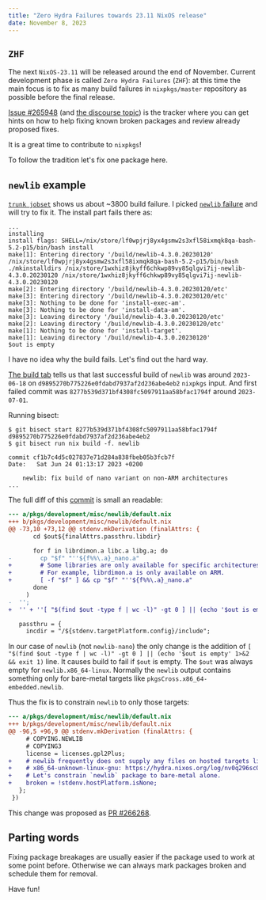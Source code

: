 ```yaml
---
title: "Zero Hydra Failures towards 23.11 NixOS release"
date: November 8, 2023
---
```


## `ZHF`

The next `NixOS-23.11` will be released around the end of November.
Current development phase is called `Zero Hydra Failures` (`ZHF`): at
this time the main focus is to fix as many build failures in
`nixpkgs/master` repository as possible before the final release.

[Issue #265948](https://github.com/NixOS/nixpkgs/issues/265948) (and
[the discourse topic](https://discourse.nixos.org/t/zero-hydra-failure-23-11-edition/35103))
is the tracker where you can get hints on how to help fixing known
broken packages and review already proposed fixes.

It is a great time to contribute to `nixpkgs`!

To follow the tradition let's fix one package here.

## `newlib` example

[`trunk jobset`](https://hydra.nixos.org/jobset/nixpkgs/trunk) shows us
about ~3800 build failure. I picked [`newlib` failure](https://hydra.nixos.org/log/nv0q296sc06achvd7ljlrsn8x3qh8fg1-newlib-4.3.0.20230120.drv)
and will try to fix it. The install part fails there as:

```
...
installing
install flags: SHELL=/nix/store/lf0wpjrj8yx4gsmw2s3xfl58ixmqk8qa-bash-5.2-p15/bin/bash install
make[1]: Entering directory '/build/newlib-4.3.0.20230120'
/nix/store/lf0wpjrj8yx4gsmw2s3xfl58ixmqk8qa-bash-5.2-p15/bin/bash ./mkinstalldirs /nix/store/1wxhiz8jkyff6chkwp89vy85qlgvi7ij-newlib-4.3.0.20230120 /nix/store/1wxhiz8jkyff6chkwp89vy85qlgvi7ij-newlib-4.3.0.20230120
make[2]: Entering directory '/build/newlib-4.3.0.20230120/etc'
make[3]: Entering directory '/build/newlib-4.3.0.20230120/etc'
make[3]: Nothing to be done for 'install-exec-am'.
make[3]: Nothing to be done for 'install-data-am'.
make[3]: Leaving directory '/build/newlib-4.3.0.20230120/etc'
make[2]: Leaving directory '/build/newlib-4.3.0.20230120/etc'
make[1]: Nothing to be done for 'install-target'.
make[1]: Leaving directory '/build/newlib-4.3.0.20230120'
$out is empty
```

I have no idea why the build fails. Let's find out the hard way.

[The build tab](https://hydra.nixos.org/build/239066832) tells us
that last successful build of `newlib` was around `2023-06-18`
on `d9895270b775226e0fdabd7937af2d236abe4eb2` `nixpkgs` input. And first
failed commit was `8277b539d371bf4308fc5097911aa58bfac1794f` around
`2023-07-01`.

Running bisect:

```
$ git bisect start 8277b539d371bf4308fc5097911aa58bfac1794f d9895270b775226e0fdabd7937af2d236abe4eb2
$ git bisect run nix build -f. newlib

commit cf1b7c4d5c027837e71d284a838fbeb05b3fcb7f
Date:   Sat Jun 24 01:13:17 2023 +0200

    newlib: fix build of nano variant on non-ARM architectures
...
```

The full diff of this
[commit](https://github.com/NixOS/nixpkgs/commit/cf1b7c4d5c027837e71d284a838fbeb05b3fcb7f)
is small an readable:

```diff
--- a/pkgs/development/misc/newlib/default.nix
+++ b/pkgs/development/misc/newlib/default.nix
@@ -73,10 +73,12 @@ stdenv.mkDerivation (finalAttrs: {
       cd $out${finalAttrs.passthru.libdir}

       for f in librdimon.a libc.a libg.a; do
-        cp "$f" "''${f%%\.a}_nano.a"
+        # Some libraries are only available for specific architectures.
+        # For example, librdimon.a is only available on ARM.
+        [ -f "$f" ] && cp "$f" "''${f%%\.a}_nano.a"
       done
     )
-  '';
+  '' + ''[ "$(find $out -type f | wc -l)" -gt 0 ] || (echo '$out is empty' 1>&2 && exit 1)'';

   passthru = {
     incdir = "/${stdenv.targetPlatform.config}/include";
```

In our case of `newlib` (not `newlib-nano`) the only change is the
addition of `[ "$(find $out -type f | wc -l)" -gt 0 ] || (echo '$out is empty' 1>&2 && exit 1)`
line. It causes build to fail if `$out` is empty. The `$out` was always
empty for `newlib.x86_64-linux`. Normally the `newlib` output contains
something only for bare-metal targets like
`pkgsCross.x86_64-embedded.newlib`.

Thus the fix is to constrain `newlib` to only those targets:

```diff
--- a/pkgs/development/misc/newlib/default.nix
+++ b/pkgs/development/misc/newlib/default.nix
@@ -96,5 +96,9 @@ stdenv.mkDerivation (finalAttrs: {
     # COPYING.NEWLIB
     # COPYING3
     license = licenses.gpl2Plus;
+    # newlib frequently does ont supply any files on hosted targets like
+    # x86_64-unknown-linux-gnu: https://hydra.nixos.org/log/nv0q296sc06achvd7ljlrsn8x3qh8fg1-newlib-4.3.0.20230120.drv
+    # Let's constrain `newlib` package to bare-metal alone.
+    broken = !stdenv.hostPlatform.isNone;
   };
 })
```

This change was proposed as [PR #266268](https://github.com/NixOS/nixpkgs/pull/266268).

## Parting words

Fixing package breakages are usually easier if the package used to work
at some point before. Otherwise we can always mark packages broken and
schedule them for removal.

Have fun!
